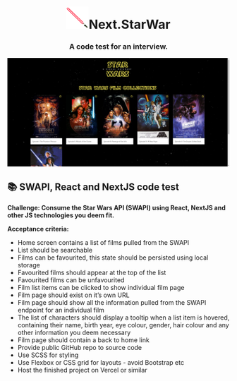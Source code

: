 <h1 align="center"><img alt="star war saber" src="https://github.com/Halmesn/next-star-war/blob/main/public/misc/saber.gif"/>Next.StarWar</h1>
<h3 align="center">A code test for an interview.</h3>

<div align="center">
    <img alt="Project screenshot" src="https://github.com/Halmesn/next-star-war/blob/main/public/misc/screenshot.png" />
</div>

## 📚 SWAPI, React and NextJS code test

**Challenge: Consume the Star Wars API (SWAPI) using React, NextJS and other JS technologies you deem fit.**

**Acceptance criteria:**

- Home screen contains a list of films pulled from the SWAPI
- List should be searchable
- Films can be favourited, this state should be persisted using local storage
- Favourited films should appear at the top of the list
- Favourited films can be unfavourited
- Film list items can be clicked to show individual film page
- Film page should exist on it’s own URL
- Film page should show all the information pulled from the SWAPI endpoint for an individual film
- The list of characters should display a tooltip when a list item is hovered, containing their name, birth year, eye colour, gender, hair colour and any other information you deem necessary
- Film page should contain a back to home link
- Provide public GitHub repo to source code
- Use SCSS for styling
- Use Flexbox or CSS grid for layouts - avoid Bootstrap etc
- Host the finished project on Vercel or similar
